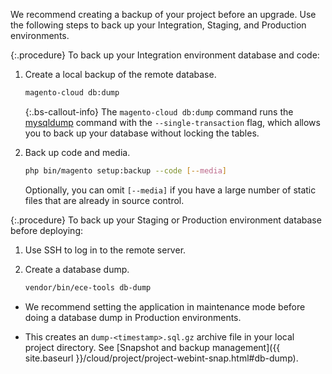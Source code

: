 We recommend creating a backup of your project before an upgrade. Use the following steps to back up your Integration, Staging, and Production environments.

{:.procedure}
To back up your Integration environment database and code:

1. Create a local backup of the remote database.

   ```bash
   magento-cloud db:dump
   ```

    {:.bs-callout-info}
   The `magento-cloud db:dump` command runs the [mysqldump](https://dev.mysql.com/doc/refman/8.0/en/mysqldump.html) command with the `--single-transaction` flag, which allows you to back up your database without locking the tables.

1. Back up code and media.

   ```bash
   php bin/magento setup:backup --code [--media]
   ```

   Optionally, you can omit `[--media]` if you have a large number of static files that are already in source control.

{:.procedure}
To back up your Staging or Production environment database before deploying:

1. Use SSH to log in to the remote server.

1. Create a database dump.

   ```bash
   vendor/bin/ece-tools db-dump
   ```

-  We recommend setting the application in maintenance mode before doing a database dump in Production environments.

-  This creates an `dump-<timestamp>.sql.gz` archive file in your local project directory. See [Snapshot and backup management]({{ site.baseurl }}/cloud/project/project-webint-snap.html#db-dump).
